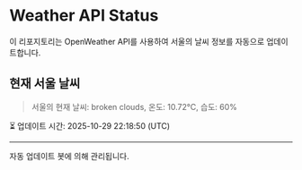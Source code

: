 
# Weather API Status

이 리포지토리는 OpenWeather API를 사용하여 서울의 날씨 정보를 자동으로 업데이트합니다.

## 현재 서울 날씨
> 서울의 현재 날씨: broken clouds, 온도: 10.72°C, 습도: 60%

⏳ 업데이트 시간: 2025-10-29 22:18:50 (UTC)

---
자동 업데이트 봇에 의해 관리됩니다.

